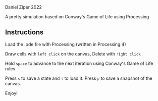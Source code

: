 Daniel Ziper 2022

A pretty simulation based on Conway's Game of Life using Processing

## Instructions
Load the .pde file with Processing (written in Processing 4)

Draw cells with `left click` on the canvas, Delete with `right click`

Hold `space` to advance to the next iteration using Conway's Game of Life rules

Press `s` to save a state and `l` to load it.
Press `p` to save a snapshot of the canvas.

Enjoy!
